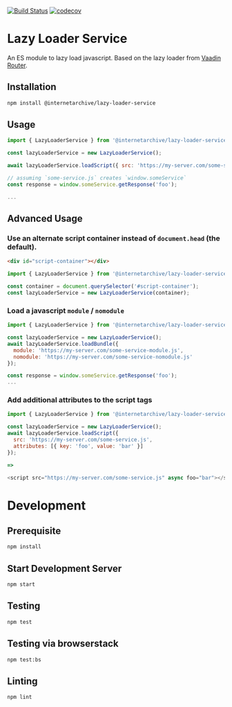 [![Build Status](https://travis-ci.com/internetarchive/iaux-lazy-loader-service.svg?branch=master)](https://travis-ci.com/internetarchive/iaux-lazy-loader-service) [![codecov](https://codecov.io/gh/internetarchive/iaux-lazy-loader-service/branch/master/graph/badge.svg)](https://codecov.io/gh/internetarchive/iaux-lazy-loader-service)

# Lazy Loader Service

An ES module to lazy load javascript. Based on the lazy loader from [Vaadin Router](https://github.com/vaadin/vaadin-router).

## Installation
```bash
npm install @internetarchive/lazy-loader-service
```

## Usage
```js
import { LazyLoaderService } from '@internetarchive/lazy-loader-service';

const lazyLoaderService = new LazyLoaderService();

await lazyLoaderService.loadScript({ src: 'https://my-server.com/some-service.js' });

// assuming `some-service.js` creates `window.someService`
const response = window.someService.getResponse('foo');

...
```

## Advanced Usage

### Use an alternate script container instead of `document.head` (the default).
```html
<div id="script-container"></div>
```

```js
import { LazyLoaderService } from '@internetarchive/lazy-loader-service';

const container = document.querySelector('#script-container');
const lazyLoaderService = new LazyLoaderService(container);
```

### Load a javascript `module` / `nomodule`
```js
import { LazyLoaderService } from '@internetarchive/lazy-loader-service';

const lazyLoaderService = new LazyLoaderService();
await lazyLoaderService.loadBundle({
  module: 'https://my-server.com/some-service-module.js',
  nomodule: 'https://my-server.com/some-service-nomodule.js'
});

const response = window.someService.getResponse('foo');
...
```

### Add additional attributes to the script tags
```js
import { LazyLoaderService } from '@internetarchive/lazy-loader-service';

const lazyLoaderService = new LazyLoaderService();
await lazyLoaderService.loadScript({
  src: 'https://my-server.com/some-service.js',
  attributes: [{ key: 'foo', value: 'bar' }]
});

=>

<script src="https://my-server.com/some-service.js" async foo="bar"></script>
```

# Development

## Prerequisite
```bash
npm install
```

## Start Development Server
```bash
npm start
```

## Testing
```bash
npm test
```

## Testing via browserstack
```bash
npm test:bs
```

## Linting
```bash
npm lint
```
